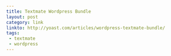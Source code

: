 ```yaml
---
title: Textmate Wordpress Bundle
layout: post
category: link
linkto: http://yoast.com/articles/wordpress-textmate-bundle/
tags:
 - textmate
 - wordpress
---
```

&nbsp;